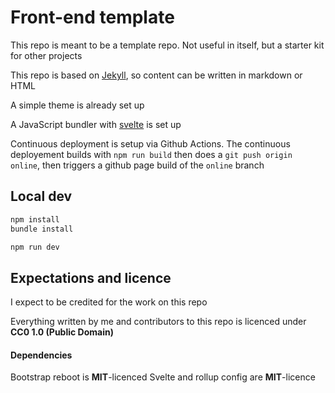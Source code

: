 # Front-end template

This repo is meant to be a template repo. Not useful in itself, but a starter kit for other projects

This repo is based on [Jekyll](jekyllrb.com/), so content can be written in markdown or HTML

A simple theme is already set up

A JavaScript bundler with [svelte](https://svelte.dev/) is set up

Continuous deployment is setup via Github Actions. The continuous deployement builds with `npm run build` then does a `git push origin online`, then triggers a github page build of the `online` branch

## Local dev

```sh
npm install
bundle install

npm run dev
```


## Expectations and licence

I expect to be credited for the work on this repo

Everything written by me and contributors to this repo is licenced under **CC0 1.0 (Public Domain)**


#### Dependencies

Bootstrap reboot is **MIT**-licenced
Svelte and rollup config are **MIT**-licence
